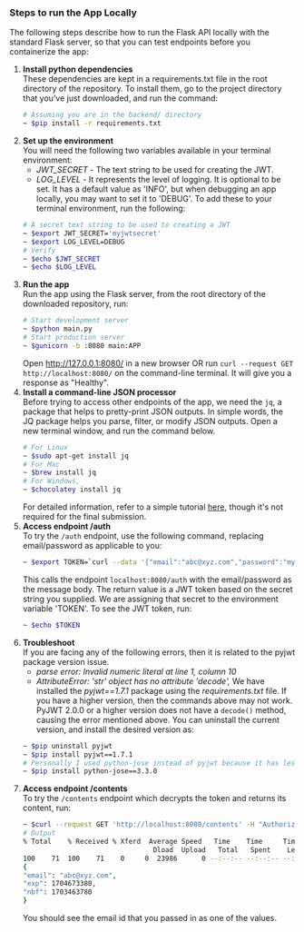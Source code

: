 ### Steps to run the App Locally
The following steps describe how to run the Flask API locally with the standard Flask server, so that you can test endpoints before you containerize the app:

1. **Install python dependencies** <br>
    These dependencies are kept in a requirements.txt file in the root directory of the repository. To install them, go to the project directory that you’ve just downloaded, and run the command:
    ```bash
    # Assuming you are in the backend/ directory
    ~ $pip install -r requirements.txt
    ```
2. **Set up the environment** <br>
    You will need the following two variables available in your terminal environment:
    - *JWT_SECRET* - The text string to be used for creating the JWT.
    - *LOG_LEVEL* - It represents the level of logging. It is optional to be set. It has a default value as 'INFO', but when debugging an app locally, you may want to set it to 'DEBUG'.
    To add these to your terminal environment, run the following: 
    ```bash 
    # A secret text string to be used to creating a JWT 
    ~ $export JWT_SECRET='myjwtsecret' 
    ~ $export LOG_LEVEL=DEBUG 
    # Verify 
    ~ $echo $JWT_SECRET 
    ~ $echo $LOG_LEVEL
    ```
3. **Run the app** <br>
    Run the app using the Flask server, from the root directory of the downloaded repository, run:
    ```bash 
    # Start development server
    ~ $python main.py
    # Start production server
    ~ $gunicorn -b :8080 main:APP
    ```
    Open http://127.0.0.1:8080/ in a new browser OR run `curl --request GET http://localhost:8080/` on the command-line terminal. It will give you a response as "Healthy".
4. **Install a command-line JSON processor** <br>
    Before trying to access other endpoints of the app, we need the `jq`, a package that helps to pretty-print JSON outputs. In simple words, the JQ package helps you parse, filter, or modify JSON outputs. Open a new terminal window, and run the command below.
    ```bash
    # For Linux
    ~ $sudo apt-get install jq  
    # For Mac
    ~ $brew install jq 
    # For Windows, 
    ~ $chocolatey install jq
    ```
    For detailed information, refer to a simple tutorial [here](https://stedolan.github.io/jq/tutorial/), though it's not required for the final submission.
5. **Access endpoint /auth** <br>
    To try the `/auth` endpoint, use the following command, replacing email/password as applicable to you:
    ```bash
    ~ $export TOKEN=`curl --data '{"email":"abc@xyz.com","password":"mypwd"}' --header "Content-Type: application/json" -X POST localhost:8080/auth  | jq -r '.token'`
    ```
    This calls the endpoint `localhost:8080/auth` with the email/password as the message body. The return value is a JWT token based on the secret string you supplied. We are assigning that secret to the environment variable 'TOKEN'. To see the JWT token, run:
    ```bash
    ~ $echo $TOKEN
    ```
6. **Troubleshoot** <br>
    If you are facing any of the following errors, then it is related to the pyjwt package version issue.
    - *parse error: Invalid numeric literal at line 1, column 10*
    - *AttributeError: 'str' object has no attribute 'decode',*
    We have installed the *pyjwt==1.7.1* package using the *requirements.txt* file. If you have a higher version, then the commands above may not work. PyJWT 2.0.0 or a higher version does not have a `decode()` method, causing the error mentioned above. You can uninstall the current version, and install the desired version as:
    ```bash
    ~ $pip uninstall pyjwt
    ~ $pip install pyjwt==1.7.1
    # Personally I used python-jose instead of pyjwt because it has less dependency errors
    ~ $pip install python-jose==3.3.0
    ```
7. **Access endpoint /contents** <br>
    To try the `/contents` endpoint which decrypts the token and returns its content, run:
    ```bash
    ~ $curl --request GET 'http://localhost:8080/contents' -H "Authorization: Bearer ${TOKEN}" | jq .
    # Output
    % Total    % Received % Xferd  Average Speed   Time    Time     Time  Current
                                    Dload  Upload   Total   Spent    Left  Speed
    100    71  100    71    0     0  23986      0 --:--:-- --:--:-- --:--:-- 35500
    {
    "email": "abc@xyz.com",
    "exp": 1704673380,
    "nbf": 1703463780
    }
    ```
    You should see the email id that you passed in as one of the values.

    